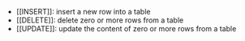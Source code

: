 - [[INSERT]]: insert a new row into a table
- [[DELETE]]: delete zero or more rows from a table
- [[UPDATE]]: update the content of zero or more rows from a table

